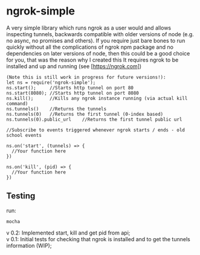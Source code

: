 # ngrok-simple
A very simple library which runs ngrok as a user would and allows inspecting tunnels, backwards compatible with older versions of node (e.g. no async, no promises and others).
If you require just bare bones to run quickly without all the complications of ngrok npm package and no dependencies on later versions of node, then this could be a good choice for you, that was the reason why I created this
It requires ngrok to be installed and up and running (see [https://ngrok.com])   

````
(Note this is still work in progress for future versions!):
let ns = require('ngrok-simple');
ns.start(); 	//Starts http tunnel on port 80
ns.start(8080);	//Starts http tunnel on port 8080
ns.kill();		//Kills any ngrok instance running (via actual kill command)
ns.tunnels()	//Returns the tunnels
ns.tunnels(0)	//Returns the first tunnel (0-index based)
ns.tunnels(0).public_url	//Returns the first tunnel public url

//Subscribe to events triggered whenever ngrok starts / ends - old school events

ns.on('start', (tunnels) => {
  //Your function here
})

ns.on('kill', (pid) => {
  //Your function here
})
````

## Testing
run:
````
mocha
````

v 0.2: Implemented start, kill and get pid from api;  
v 0.1: Initial tests for checking that ngrok is installed and to get the tunnels information (WIP);  

